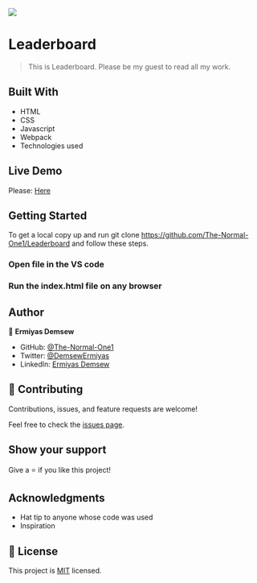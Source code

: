 ![](https://img.shields.io/badge/Microverse-blueviolet)

# Leaderboard

> This is Leaderboard. Please be my guest to read all my work.

## Built With

- HTML
- CSS
- Javascript
- Webpack
- Technologies used

## Live Demo

Please: [Here](https://the-normal-one1.github.io/Leaderboard/dist)

## Getting Started

To get a local copy up and run git clone https://github.com/The-Normal-One1/Leaderboard and follow these steps.

### Open file in the VS code

### Run the index.html file on any browser

## Author

👤 **Ermiyas Demsew**

- GitHub: [@The-Normal-One1](https://github.com/The-Normal-One1)
- Twitter: [@DemsewErmiyas](https://twitter.com/DemsewErmiyas)
- LinkedIn: [Ermiyas Demsew](https://linkedin.com/in/ErmiyasDemsew)

## 🤝 Contributing

Contributions, issues, and feature requests are welcome!

Feel free to check the [issues page](../../issues/).

## Show your support

Give a ⭐️ if you like this project!

## Acknowledgments

- Hat tip to anyone whose code was used
- Inspiration

## 📝 License

This project is [MIT](./MIT.md) licensed.
